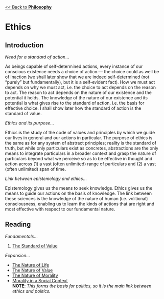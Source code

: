 [<< Back to **Philosophy**](https://pranigopu.github.io/philosophy)

# Ethics
## Introduction
_Need for a standard of action_...

As beings capable of self-determined actions, every instance of our conscious existence needs a choice of action — the choice could as well be of inaction (we shall later show that we are indeed self-determined (not “purely” but fundamentally), but it is a self-evident fact). How we must act depends on why we must act, i.e. the choice to act depends on the reason to act. The reason to act depends on the nature of our existence and the potential it holds. The knowledge of the nature of our existence and its potential is what gives rise to the standard of action, i.e. the basis for effective choice. I shall show later how the standard of action is the standard of value.

_Ethics and its purpose_...

Ethics is the study of the code of values and principles by which we guide our lives in general and our actions in particular. The purpose of ethics is the same as for any system of abstract principles; reality is the standard of truth, but while only particulars exist as concretes, abstractions are the only means to integrate particulars in a broader context and grasp the nature of particulars beyond what we perceive so as to be effective in thought and action across (1) a vast (often unlimited) range of particulars and (2) a vast (often unlimited) span of time.

_Link between epistemology and ethics_...

Epistemology gives us the means to seek knowledge. Ethics gives us the means to guide our actions on the basis of knowledge. The link between these sciences is the knowledge of the nature of human (i.e. volitional) consciousness, enabling us to learn the kinds of actions that are right and most effective with respect to our fundamental nature.

## Reading
_Fundamentals_...
1. [The Standard of Value](https://pranigopu.github.io/philosophy/ethics/1-standard-of-value.html)


_Expansion_...

- [The Nature of Life](https://pranigopu.github.io/philosophy/ethics/nature-of-life.html)
- [The Nature of Value](https://pranigopu.github.io/philosophy/ethics/nature-of-value.html)
- [The Nature of Morality](https://pranigopu.github.io/philosophy/ethics/nature-of-morality.html)
- [Morality in a Social Context](https://pranigopu.github.io/philosophy/ethics/morality-in-social-context.html) <br> **NOTE**: _This forms the basis for politics, so it is the main link between ethics and politics._